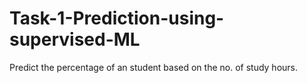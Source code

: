 # Task-1-Prediction-using-supervised-ML
Predict the percentage of an student based on the no. of study hours.
